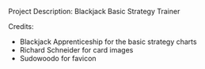 Project Description:
Blackjack Basic Strategy Trainer

Credits:
- Blackjack Apprenticeship for the basic strategy charts
- Richard Schneider for card images
- Sudowoodo for favicon
